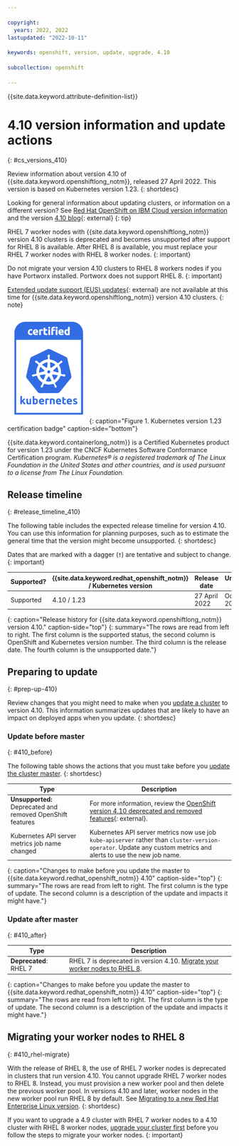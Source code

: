```yaml
---

copyright:
  years: 2022, 2022
lastupdated: "2022-10-11"

keywords: openshift, version, update, upgrade, 4.10

subcollection: openshift

---
```


{{site.data.keyword.attribute-definition-list}}



# 4.10 version information and update actions
{: #cs_versions_410}

Review information about version 4.10 of {{site.data.keyword.openshiftlong_notm}}, released 27 April 2022. This version is based on Kubernetes version 1.23. 
{: shortdesc}

Looking for general information about updating clusters, or information on a different version? See [Red Hat OpenShift on IBM Cloud version information](/docs/openshift?topic=openshift-openshift_changelog) and the version [4.10 blog](https://cloud.redhat.com/blog/introducing-red-hat-openshift-4.10){: external}
{: tip}

RHEL 7 worker nodes with {{site.data.keyword.openshiftlong_notm}} version 4.10 clusters is deprecated and becomes unsupported after support for RHEL 8 is available. After RHEL 8 is available, you must replace your RHEL 7 worker nodes with RHEL 8 worker nodes.
{: important}

Do not migrate your version 4.10 clusters to RHEL 8 workers nodes if you have Portworx installed. Portworx does not support RHEL 8.
{: important}

[Extended update support (EUS) updates](https://docs.openshift.com/container-platform/4.10/updating/preparing-eus-eus-upgrade.html){: external} are not available at this time for {{site.data.keyword.openshiftlong_notm}} version 4.10 clusters.
{: note}


![This badge indicates Kubernetes version 1.23 certification for {{site.data.keyword.containerlong_notm}}](images/certified-kubernetes-color.svg){: caption="Figure 1. Kubernetes version 1.23 certification badge" caption-side="bottom"}

{{site.data.keyword.containerlong_notm}} is a Certified Kubernetes product for version 1.23 under the CNCF Kubernetes Software Conformance Certification program. _Kubernetes® is a registered trademark of The Linux Foundation in the United States and other countries, and is used pursuant to a license from The Linux Foundation._



## Release timeline 
{: #release_timeline_410}

The following table includes the expected release timeline for version 4.10. You can use this information for planning purposes, such as to estimate the general time that the version might become unsupported. 
{: shortdesc}

Dates that are marked with a dagger (`†`) are tentative and subject to change.
{: important}

| Supported? | {{site.data.keyword.redhat_openshift_notm}} / Kubernetes version | Release date | Unsupported date |
| --- | --- | --- | --- |
| Supported | 4.10 / 1.23 | 27 April 2022 | October 2023`†` |
{: caption="Release history for {{site.data.keyword.openshiftlong_notm}} version 4.10." caption-side="top"}
{: summary="The rows are read from left to right. The first column is the supported status, the second column is OpenShift and Kubernetes version number. The third column is the release date. The fourth column is the unsupported date."}

## Preparing to update
{: #prep-up-410}

Review changes that you might need to make when you [update a cluster](/docs/openshift?topic=openshift-update) to version 4.10. This information summarizes updates that are likely to have an impact on deployed apps when you update.
{: shortdesc}

### Update before master
{: #410_before}

The following table shows the actions that you must take before you [update the cluster master](/docs/openshift?topic=openshift-update#master).
{: shortdesc}


| Type | Description |
| --- | --- |
| **Unsupported:** Deprecated and removed OpenShift features | For more information, review the [OpenShift version 4.10 deprecated and removed features](https://docs.openshift.com/container-platform/4.10/release_notes/ocp-4-10-release-notes.html#ocp-4-10-deprecated-removed-features){: external}. |
| Kubernetes API server metrics job name changed | Kubernetes API server metrics now use job `kube-apiserver` rather than `cluster-version-operator`. Update any custom metrics and alerts to use the new job name. |
{: caption="Changes to make before you update the master to {{site.data.keyword.redhat_openshift_notm}} 4.10" caption-side="top"}
{: summary="The rows are read from left to right. The first column is the type of update. The second column is a description of the update and impacts it might have."}

### Update after master
{: #410_after}

| Type | Description |
| --- | --- |
| **Deprecated**: RHEL 7 | RHEL 7 is deprecated in version 4.10. [Migrate your worker nodes to RHEL 8](#410_rhel-migrate). |
{: caption="Changes to make before you update the master to {{site.data.keyword.redhat_openshift_notm}} 4.10" caption-side="top"}
{: summary="The rows are read from left to right. The first column is the type of update. The second column is a description of the update and impacts it might have."}

## Migrating your worker nodes to RHEL 8
{: #410_rhel-migrate}

With the release of RHEL 8, the use of RHEL 7 worker nodes is deprecated in clusters that run version 4.10. You cannot upgrade RHEL 7 worker nodes to RHEL 8. Instead, you must provision a new worker pool and then delete the previous worker pool. In versions 4.10 and later, worker nodes in the new worker pool run RHEL 8 by default. See [Migrating to a new Red Hat Enterprise Linux version](/docs/openshift?topic=openshift-rhel_migrate).
{: shortdesc}

If you want to upgrade a 4.9 cluster with RHEL 7 worker nodes to a 4.10 cluster with RHEL 8 worker nodes, [upgrade your cluster first](#prep-up-410) before you follow the steps to migrate your worker nodes. 
{: important}



